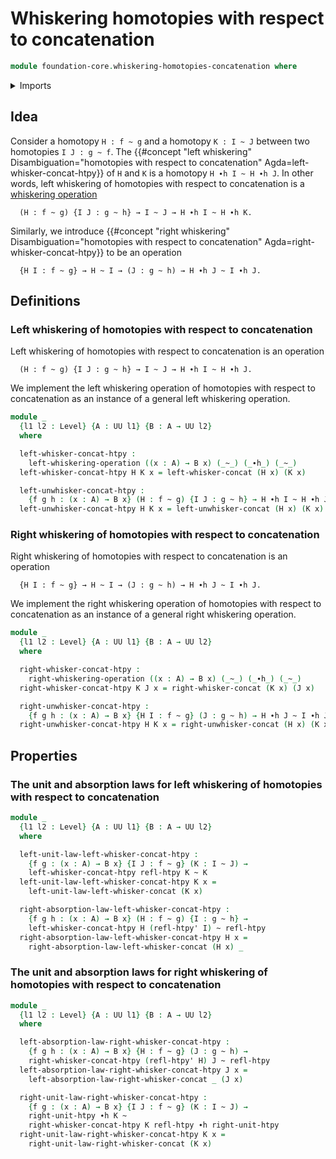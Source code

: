 # Whiskering homotopies with respect to concatenation

```agda
module foundation-core.whiskering-homotopies-concatenation where
```

<details><summary>Imports</summary>

```agda
open import foundation.universe-levels
open import foundation.whiskering-operations

open import foundation-core.homotopies
open import foundation-core.whiskering-identifications-concatenation
```

</details>

## Idea

Consider a homotopy `H : f ~ g` and a homotopy `K : I ~ J` between two
homotopies `I J : g ~ f`. The
{{#concept "left whiskering" Disambiguation="homotopies with respect to concatenation" Agda=left-whisker-concat-htpy}}
of `H` and `K` is a homotopy `H ∙h I ~ H ∙h J`. In other words, left whiskering
of homotopies with respect to concatenation is a
[whiskering operation](foundation.whiskering-operations.md)

```text
  (H : f ~ g) {I J : g ~ h} → I ~ J → H ∙h I ~ H ∙h K.
```

Similarly, we introduce
{{#concept "right whiskering" Disambiguation="homotopies with respect to concatenation" Agda=right-whisker-concat-htpy}}
to be an operation

```text
  {H I : f ~ g} → H ~ I → (J : g ~ h) → H ∙h J ~ I ∙h J.
```

## Definitions

### Left whiskering of homotopies with respect to concatenation

Left whiskering of homotopies with respect to concatenation is an operation

```text
  (H : f ~ g) {I J : g ~ h} → I ~ J → H ∙h I ~ H ∙h J.
```

We implement the left whiskering operation of homotopies with respect to
concatenation as an instance of a general left whiskering operation.

```agda
module _
  {l1 l2 : Level} {A : UU l1} {B : A → UU l2}
  where

  left-whisker-concat-htpy :
    left-whiskering-operation ((x : A) → B x) (_~_) (_∙h_) (_~_)
  left-whisker-concat-htpy H K x = left-whisker-concat (H x) (K x)

  left-unwhisker-concat-htpy :
    {f g h : (x : A) → B x} (H : f ~ g) {I J : g ~ h} → H ∙h I ~ H ∙h J → I ~ J
  left-unwhisker-concat-htpy H K x = left-unwhisker-concat (H x) (K x)
```

### Right whiskering of homotopies with respect to concatenation

Right whiskering of homotopies with respect to concatenation is an operation

```text
  {H I : f ~ g} → H ~ I → (J : g ~ h) → H ∙h J ~ I ∙h J.
```

We implement the right whiskering operation of homotopies with respect to
concatenation as an instance of a general right whiskering operation.

```agda
module _
  {l1 l2 : Level} {A : UU l1} {B : A → UU l2}
  where

  right-whisker-concat-htpy :
    right-whiskering-operation ((x : A) → B x) (_~_) (_∙h_) (_~_)
  right-whisker-concat-htpy K J x = right-whisker-concat (K x) (J x)

  right-unwhisker-concat-htpy :
    {f g h : (x : A) → B x} {H I : f ~ g} (J : g ~ h) → H ∙h J ~ I ∙h J → H ~ I
  right-unwhisker-concat-htpy H K x = right-unwhisker-concat (H x) (K x)
```

## Properties

### The unit and absorption laws for left whiskering of homotopies with respect to concatenation

```agda
module _
  {l1 l2 : Level} {A : UU l1} {B : A → UU l2}
  where

  left-unit-law-left-whisker-concat-htpy :
    {f g : (x : A) → B x} {I J : f ~ g} (K : I ~ J) →
    left-whisker-concat-htpy refl-htpy K ~ K
  left-unit-law-left-whisker-concat-htpy K x =
    left-unit-law-left-whisker-concat (K x)

  right-absorption-law-left-whisker-concat-htpy :
    {f g h : (x : A) → B x} (H : f ~ g) {I : g ~ h} →
    left-whisker-concat-htpy H (refl-htpy' I) ~ refl-htpy
  right-absorption-law-left-whisker-concat-htpy H x =
    right-absorption-law-left-whisker-concat (H x) _
```

### The unit and absorption laws for right whiskering of homotopies with respect to concatenation

```agda
module _
  {l1 l2 : Level} {A : UU l1} {B : A → UU l2}
  where

  left-absorption-law-right-whisker-concat-htpy :
    {f g h : (x : A) → B x} {H : f ~ g} (J : g ~ h) →
    right-whisker-concat-htpy (refl-htpy' H) J ~ refl-htpy
  left-absorption-law-right-whisker-concat-htpy J x =
    left-absorption-law-right-whisker-concat _ (J x)

  right-unit-law-right-whisker-concat-htpy :
    {f g : (x : A) → B x} {I J : f ~ g} (K : I ~ J) →
    right-unit-htpy ∙h K ~
    right-whisker-concat-htpy K refl-htpy ∙h right-unit-htpy
  right-unit-law-right-whisker-concat-htpy K x =
    right-unit-law-right-whisker-concat (K x)
```

